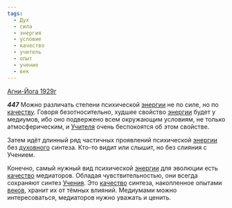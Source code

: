```yaml
---
tags:
  - Дух
  - сила
  - энергия
  - условие
  - качество
  - учитель
  - опыт
  - учение
  - век
---
```


[Агни-Йога 1929г](https://127.0.0.1:4002/agni/1929)

___447___
Можно различать степени психической [энергии](../../../tags/#энергия) не по силе, но по [качеству](../../../tags/#[качество](../../../tags/#качество)). Говоря безотносительно, худшее свойство [энергии](../../../tags/#энергия) будет у медиумов, ибо оно подвержено всем окружающим условиям, не только атмосферическим, и [Учителя](../../../tags/#учитель) очень беспокоятся об этом свойстве.   

Затем идёт длинный ряд частичных проявлений психической [энергии](../../../tags/#энергия) без [духовного](../../../tags/#Дух) синтеза. Кто-то видит или слышит, но без слияния с Учением.   

Конечно, самый нужный вид психической [энергии](../../../tags/#энергия) для эволюции есть [качество](../../../tags/#качество) медиаторов. Обладая чувствительностью, они всегда сохраняют синтез [Учения](../../../tags/#учение). Это [качество](../../../tags/#качество) синтеза, накопленное опытами [веков](../../../tags/#век), хранит их от тёмных влияний. Медиумами можно интересоваться, медиаторов нужно уважать и ценить.